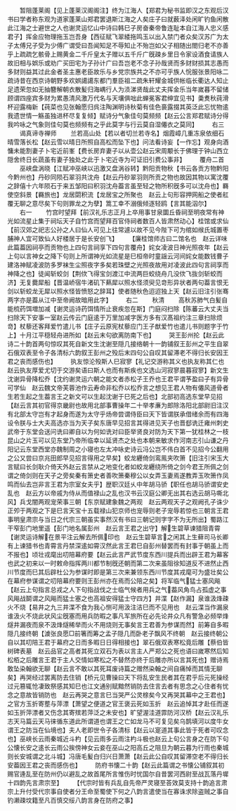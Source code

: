 <!-- { "loadSidebar": true } -->
　　暂阻蓬莱阁【见上蓬莱汉阁阁注】终为江海人【郑君为秘书监即汉之东观后汉书曰学者称东观为道家蓬莱山郑君罢退斯江海之人矣庄子曰就薮泽处闲旷钓鱼闲散此江海之士避世之人也谢灵运忆山中诗曰韩巳子房奋秦帝鲁连耻本自江海人忠义感君子】挥金应物理拖玉岂吾身【西征赋飞翠緌拖鸣玉以出入禁门者众矣汉苏广为太子太傅兄子受为少傅广谓受曰吾闻知足不辱知止不殆岂如父子相随出閤归老不亦善乎上疏疏乞骸骨上赐黄金二千斤皇太子赠以五千斤广旣疎乡里日令家设酒食请族人故旧相与娯乐或劝广买田宅为子孙计广曰吾岂老不念子孙哉贤而多财财损其志愚而多财则益其过此金者圣主惠老臣故乐与乡党宗族共之不亦可乎族人恱服张景阳咏二疏诗昔在西京诗朝野多欢娯譪譪东都门羣臣祖二疏朱轩耀金城供帐临长衢达人知止足遗荣忽如无抽簪解朝衣散髪归海嵎行人为涢涕贤哉此丈夫挥金乐当年嵗暮不留储顾谓四座宾多财为累愚清风激万代名与天壤俱咄此蝉冕客君绅宜见书】羮煑秋莼滑杯迎露梅新【莼菜也见张翰愿归呉注陶渊明诗秋菊有佳色裛露掇其英泛此忘忧物逺我遗世情一觞虽独进杯尽复复倾】赋诗分气象佳句莫频频【赵云公言郑君赋诗分得我吟咏之气象则佳句莫也频频有之乎此莫字与行云莫自湿僊衣之莫同】
　　右三
　　谒真谛寺禅师
　　兰若高山处【若以者切兰若寺名】烟霞嶂几重冻泉依细石晴雪落长松【赵云雪以晴日所照自高松而坠下也】问法看诗妄【一作忘】观身向酒慵未能割妻子卜宅近前峯【费长房弃妻子以从壶公赵云宋周颙长于佛理于钟山西立隠舍终日长蔬虽有妻子独处之此于卜宅近寺为可证旧引费公事非】
　　覆舟二首
　　巫峡盘涡晓【江赋冲巫峡以迅激又盘涡谷转】黔阳贡物秋【书云各贡方物黔阳今黔州也】丹砂同陨石翠羽共沈舟【赵云丹砂翠羽则所贡之物也故因其物以寓沈覆之辞僖十六年陨石于来五邹阳曰积羽沈舟葢言虽至轻之物所积旣多可以沈舟也】羇使空斜景【羇旅也】龙居閟积流【龙居宝之所聚也　赵云上句形容押网船之使者舡覆无聊之意尽矣下句则罪龙之为孽】篙工幸不溺俄倾逐轻鸥【言其能泅尔】
　　右一
　　竹宫时望拜【前汉礼乐志正月上卒用事甘泉圜丘昏祠至明夜常有神光如流星止集于祠坛天子自竹宫而望拜百官侍祠者数百人皆肃然动心】桂馆或求仙【前汉郊之祀志公孙之人曰仙人可见上往常遽以故不见今陛下可为绾如缑氏城置枣脯神人宜可致仙人好楼居于是长安创飞】
　　【廉桂馆师古曰二馆名也　赵云详味此篇葢因祠亭而贡物也上四句言祠享下四句言覆舟】姹女凌波日神光照夜年【赵云上句以言神女之降下句则上所谓神光如流星是巳桓帝时童謡云河间姹女能数钱曹子建洛神赋凌波防多罗袜生尘照夜字多矣若珠壁之光照夜故用对凌波此四句言祠享而神降之也】徒闻斩蛟剑【荆佽飞得宝剑渡江中流两巨蛟绕舟几没佽飞抜剑斩蛟而济】无复爨犀船【晋温峤宿牛渚矶下爇犀以照水怪须臾见竒形异状者两句葢言恨无剑以斩蛟龙无犀以照水怪皆愤怒之辞耳】使者随秋色迢迢独上天【赵云旧注引张骞两字亦是葢从江中至帝阙故暗用此字】
　　右二
　　秋清
　　高秋苏肺气白髪自能梳药饵増加减【谢灵运诗药饵情所止衰疾忽在斯】门庭闷扫除【陈蕃云大丈夫当扫除天下安事一室赵云传云门庭逺于万里加减字医方多有汉髙祖约注三章扫除烦竒】杖藜还客拜爱竹遣儿书【庄子云原宪杖藜应门王子猷爱竹也遣儿书则题字于竹上】十月江平穏轻舟进所如【赵云末句欲离防南下也】
　　哭王彭州抡【赵云此诗二十韵首两句惊叹其死自新文生沈谢至隠几接络朝十一韵铺叙王彭州之平生自翠石俄双表至令子各清标六韵叙王彭州之殁后末四句公自叹其留滞老不得归长安因王君之丧而感伤也】
　　执友惊沦殁斯人巳寂寥【礼记交游称其义也执友称其仁也　赵云执友厚爱尤切于交游矣语曰斯人也而有斯疾也文选山河寂寥晨暮寂寥】新文生沈谢异骨降松乔【沈约谢灵运六朝之能文者赤松子王乔也王君平谓芧盈曰子有异骨可学仙　赵云魏文帝芙蓉池作云寿命非松乔以松乔言之想见王君人物有僊风道骨者生若生起之生葢言王之新文可以生起沈谢于巳死之后也】北部初高选东堂早见招【赵云言其初官得京畿尉也故用北部事曹操年二十举孝亷为郎除洛阳北部尉旧注汉有北部太守岂有才起身而遂为太守乎炀帝尝谓侍臣曰天下皆谓朕承借绪余而有四海设令朕与士大夫高选亦当为天子矣东唐早见招言其得进见天子也晋郄诜迁雍州刺史武帝于东堂会送问诜曰卿自以为何如诜对曰臣举贤良对防为天下第一犹桂林之一枝昆山之片玉可以见东堂乃帝所临幸以延贤杰之处也本朝来敏求作河南志引山谦之丹阳记云东堂西堂亦魏制周之小寝也左太冲咏史诗云冯公岂不伟白首不见招今公翻用之公又尝曰京兆田郎早见招言得用之早矣】蛟龙纒倚剑鸾鳯夹吹箫【旧注引宋玉大言赋曰长剑耿介倚天外赵云言禁从之地变化者如蛟龙纒绕所倚之剑今君王所佩之剑谓之倚剑则在天子之旁矣秦有箫史者善吹箫秦穆公以女弄玉妻焉遂教弄玉吹箫作凤鸣而仙去岂非言王君为宗室女夫乎】歴职汉廷乆中年胡马骄【职任也胡马骄谓安史乱也　赵云方以帝戚为侍从而值禄山之乱也汉书云汉庭公卿无出其右选云胡马嘶北风】兵戈闇两观宠荣事三朝【东京赋建象魏之两观　赵云两观天子之观阙孔子诛少正夘于两观之下是巳言天宝十五载禄山犯京师也宠辱则老子宠辱若惊也三朝言王君事明皇肃宗与当日之代宗三朝虽实事然汉有书曰三朝记则字字不为无所出】蜀路江干窄彭门地里遥【彭门地名属彭州　赵云言王君之出守】解生碧草谏猎阻青霄【谢灵运诗解在景平注云解去所佩印也　赵云生碧草言之闲其上生藓司马长卿有上谏猎书也青霄言丹禁深逺如霄汉然此言王君巳自彭州替罢而有封事于朝虽上而不报也】顷壮戎麾出叨陪幕府要【赵云此言严武节度东西川提兵而出辟王君为幕客也武之初来以一时敕命指挥两川都节制旣还朝而第二次来虽阻徐知道反不进然止西川节度而巳其后辟杜公为参谋时即是第三次来兼领东西川节度其戎麾可为盛壮矣公在幕府参谋谓之叨陪幕府要则王彭州亦在焉而公陪之矣】将军临气猛士塞风飚【赵云上句指言总戎之人下句指战伐之士临气候者用兵之气葢风角鸟占孤虚之事风飚战鬬谓之风飚而猛士塞之也高祖安得猛士守四方】井渫【赵作漏】泉谁汲烽疎火不烧【易井之九三井渫不食为我心恻可用汲注洁巳而不见用也　赵云渫当作漏泉谁汲火不烧此状风尘旣塞而用兵防暇之事凡军旅所在必先论井众凡有警急必频举烽燧井漏夜而泉不汲烽燧稀举而火不用烧则无事矣言王君善为参谋而然】前筹自多暇隠几接终朝【澞张良愿□前箸而筹之孟子隠几而卧老子飘风不终朝　赵云接终朝公自以其叨陪王君于幕府之日而多暇日日得相接也】翠石俄双表寒松竟后雕【蔡伯皆树碑表墓　赵云品官之高者其死立双石为表以言主人严郑公之死也语曰嵗寒然后知松栢之后雕言王君于主人交情如寒松之不替然亦终于后雕亦所以言其死也】赠诗焉敢坠染翰欲无聊【赵云言不敢以其死耳废诗篇之赠然染翰之间自痛悼而其情无聊矣】再哭经过罢离防去住销【桥元见曹操曰天下将乱安生民者其在君乎后元死操经过元篡辄怆凄致祭感其知巳也江文通别赋黯然销防去住言去者有思念之心住者有忧念之意故皆销防也　赵云再哭之意言巳当哭严公灵榇矣今又再哭其幕中之王君也】之官方玉折寄塟与萍漂【萧望之便道之官王褒云死如玉折　赵云追悼其才赴任而遂如玉折萍漂者又伤念其寄殡若萍泛之未安也】旷望渥洼道霏防河汉桥【赵云汉礼乐志天马篇云天马徕循东道此所谓道也谓王之亡如龙马不可复见矣乌鹊填河以度牛女谓王之防当在仙境也】夫人老即世令子各清标【赵云以寔道其事此皆于死者可叹念也】巫峡长云雨秦城近斗杓【见云雨多云雨注杓斗极也赵云上句公言身之在防下句公懐长安之逺长云雨公挨傍神女云妾在巫山之阳高丘之阻旦为朝云暮为行雨也秦城则长安城谓之北斗城】冯唐毛髪白归兴日萧萧【赵云此公自叹其留滞空老不得归长安葢因王君之丧而感伤也】
　　防府书懐二十韵【赵云此篇谓之书懐公铺叙其初赐官逄乱至在防州仍以避乱之故首尾所言惟伤时忧国尔自昔罢河西尉至战瓦落丹墀十四韵先言肃宗至】
　　【代宗时皆有兵乱自先帝严灵寝至荅效莫支持十韵追言肃宗上升付受代宗事自使者分王命至蜀使下何之八韵言遣使当在寡诛求除盗贼之事自钓濑疎坟籍至凡百慎交绥八韵言身在防府之事】
